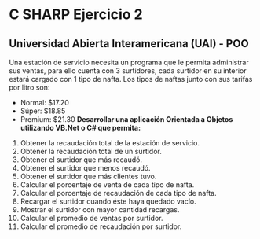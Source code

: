 # C SHARP Ejercicio 2
## Universidad Abierta Interamericana (UAI) - POO

Una estación de servicio necesita un programa que le permita administrar sus ventas, para ello
cuenta con 3 surtidores, cada surtidor en su interior estará cargado con 1 tipo de nafta.
Los tipos de naftas junto con sus tarifas por litro son:
- Normal: $17.20
- Súper: $18.85
- Premium: $21.30
**Desarrollar una aplicación Orientada a Objetos utilizando VB.Net o C# que permita:**
1) Obtener la recaudación total de la estación de servicio.
2) Obtener la recaudación total de un surtidor.
3) Obtener el surtidor que más recaudó.
4) Obtener el surtidor que menos recaudó.
5) Obtener el surtidor que más clientes tuvo.
6) Calcular el porcentaje de venta de cada tipo de nafta.
7) Calcular el porcentaje de recaudación de cada tipo de nafta.
8) Recargar el surtidor cuando éste haya quedado vacío.
9) Mostrar el surtidor con mayor cantidad recargas.
10) Calcular el promedio de ventas por surtidor.
11) Calcular el promedio de recaudación por surtidor.
